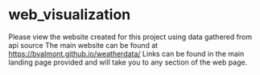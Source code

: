 # web_visualization
Please view the website created for this project using data gathered from api source
The main website can be found at https://bvalmont.github.io/weatherdata/
Links can be found in the main landing page provided and will take you to any section of the web page.
